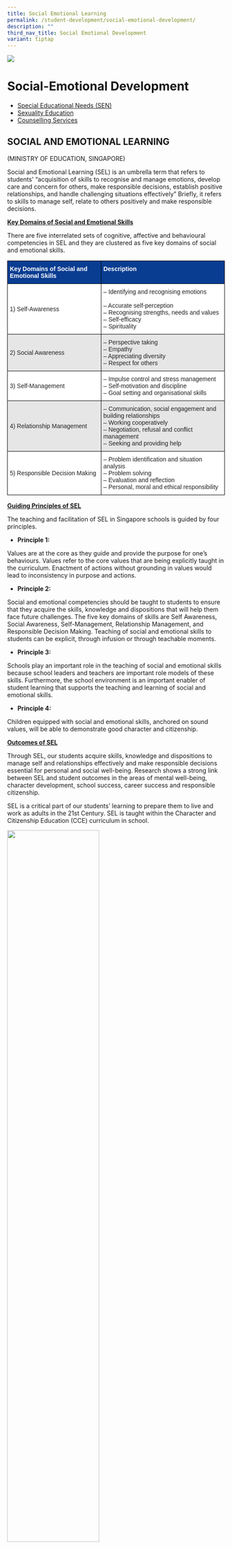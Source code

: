 ```yaml
---
title: Social Emotional Learning
permalink: /student-development/social-emotional-development/
description: ""
third_nav_title: Social Emotional Development
variant: tiptap
---
```

![](/images/Departments/pagebanner1%20(1).jpg)

Social-Emotional Development
============================

*   [Special Educational Needs (SEN)](https://staging.d33coz43hxnqna.amplifyapp.com/student-development/social-emotional-development/special-needs/)
*   [Sexuality Education](https://staging.d33coz43hxnqna.amplifyapp.com/student-development/social-emotional-development/sexuality-education/)
*   [Counselling Services](https://staging.d33coz43hxnqna.amplifyapp.com/student-development/social-emotional-development/counselling-services/)

SOCIAL AND EMOTIONAL LEARNING
-----------------------------

 (MINISTRY OF EDUCATION, SINGAPORE)

Social and Emotional Learning (SEL) is an umbrella term that refers to students’ “acquisition of skills to recognise and manage emotions, develop care and concern for others, make responsible decisions, establish positive relationships, and handle challenging situations effectively” Briefly, it refers to skills to manage self, relate to others positively and make responsible decisions.

**<u>Key Domains of Social and Emotional Skills</u>**

There are five interrelated sets of cognitive, affective and behavioural competencies in SEL and they are clustered as five key domains of social and emotional skills.


<table style="border-collapse:collapse;border-spacing:0" class="tg"><thead><tr><th style="background-color:#093D91;border-color:black;border-style:solid;border-width:1px;color:#FFF;font-family:Arial, sans-serif;font-size:14px;font-weight:bold;overflow:hidden;padding:10px 5px;text-align:left;vertical-align:top;word-break:normal"><span style="font-weight:bold">Key Domains of Social and Emotional Skills</span></th><th style="background-color:#093D91;border-color:black;border-style:solid;border-width:1px;color:#FFF;font-family:Arial, sans-serif;font-size:14px;font-weight:bold;overflow:hidden;padding:10px 5px;text-align:left;vertical-align:top;word-break:normal"><span style="font-weight:bold">Description</span></th></tr></thead><tbody><tr><td style="background-color:#FFF;border-color:black;border-style:solid;border-width:1px;color:#222;font-family:Arial, sans-serif;font-size:14px;overflow:hidden;padding:10px 5px;text-align:left;vertical-align:middle;word-break:normal">1)     Self-Awareness</td><td style="background-color:#FFF;border-color:black;border-style:solid;border-width:1px;color:#222;font-family:Arial, sans-serif;font-size:14px;overflow:hidden;padding:10px 5px;text-align:left;vertical-align:middle;word-break:normal">– Identifying and recognising emotions<br><br>– Accurate self-perception<br>– Recognising strengths, needs and values<br>– Self-efficacy<br>– Spirituality</td></tr><tr><td style="background-color:#E6E6E6;border-color:black;border-style:solid;border-width:1px;color:#222;font-family:Arial, sans-serif;font-size:14px;overflow:hidden;padding:10px 5px;text-align:left;vertical-align:middle;word-break:normal">2)     Social Awareness</td><td style="background-color:#E6E6E6;border-color:black;border-style:solid;border-width:1px;color:#222;font-family:Arial, sans-serif;font-size:14px;overflow:hidden;padding:10px 5px;text-align:left;vertical-align:middle;word-break:normal">– Perspective taking<br>– Empathy<br>– Appreciating diversity<br>– Respect for others</td></tr><tr><td style="background-color:#FFF;border-color:black;border-style:solid;border-width:1px;color:#222;font-family:Arial, sans-serif;font-size:14px;overflow:hidden;padding:10px 5px;text-align:left;vertical-align:middle;word-break:normal">3)     Self-Management</td><td style="background-color:#FFF;border-color:black;border-style:solid;border-width:1px;color:#222;font-family:Arial, sans-serif;font-size:14px;overflow:hidden;padding:10px 5px;text-align:left;vertical-align:middle;word-break:normal">– Impulse control and stress management<br>– Self-motivation and discipline<br>– Goal setting and organisational skills</td></tr><tr><td style="background-color:#E6E6E6;border-color:black;border-style:solid;border-width:1px;color:#222;font-family:Arial, sans-serif;font-size:14px;overflow:hidden;padding:10px 5px;text-align:left;vertical-align:middle;word-break:normal">4)     Relationship Management</td><td style="background-color:#E6E6E6;border-color:black;border-style:solid;border-width:1px;color:#222;font-family:Arial, sans-serif;font-size:14px;overflow:hidden;padding:10px 5px;text-align:left;vertical-align:middle;word-break:normal">– Communication, social engagement and building relationships<br>– Working cooperatively<br>– Negotiation, refusal and conflict management<br>– Seeking and providing help</td></tr><tr><td style="background-color:#FFF;border-color:black;border-style:solid;border-width:1px;color:#222;font-family:Arial, sans-serif;font-size:14px;overflow:hidden;padding:10px 5px;text-align:left;vertical-align:middle;word-break:normal">5)     Responsible Decision Making</td><td style="background-color:#FFF;border-color:black;border-style:solid;border-width:1px;color:#222;font-family:Arial, sans-serif;font-size:14px;overflow:hidden;padding:10px 5px;text-align:left;vertical-align:middle;word-break:normal">– Problem identification and situation analysis<br>– Problem solving<br>– Evaluation and reflection<br>– Personal, moral and ethical responsibility</td></tr></tbody></table>



**<u>Guiding Principles of SEL</u>**

The teaching and facilitation of SEL in Singapore schools is guided by four principles.

*   **Principle 1:**

Values are at the core as they guide and provide the purpose for one’s behaviours. Values refer to the core values that are being explicitly taught in the curriculum. Enactment of actions without grounding in values would lead to inconsistency in purpose and actions.

*   **Principle 2:**

Social and emotional competencies should be taught to students to ensure that they acquire the skills, knowledge and dispositions that will help them face future challenges. The five key domains of skills are Self Awareness, Social Awareness, Self-Management, Relationship Management, and Responsible Decision Making. Teaching of social and emotional skills to students can be explicit, through infusion or through teachable moments.

*   **Principle 3:**

Schools play an important role in the teaching of social and emotional skills because school leaders and teachers are important role models of these skills. Furthermore, the school environment is an important enabler of student learning that supports the teaching and learning of social and emotional skills.

*   **Principle 4:**

Children equipped with social and emotional skills, anchored on sound values, will be able to demonstrate good character and citizenship.

**<u>Outcomes of SEL</u>**

Through SEL, our students acquire skills, knowledge and dispositions to manage self and relationships effectively and make responsible decisions essential for personal and social well-being. Research shows a strong link between SEL and student outcomes in the areas of mental well-being, character development, school success, career success and responsible citizenship.

SEL is a critical part of our students’ learning to prepare them to live and work as adults in the 21st Century.&nbsp;SEL is taught within the Character and Citizenship Education (CCE) curriculum in school.



<img src="/images/Departments/CCE.png" style="width:65%">



<u>SEL and the School Culture of Care</u>

“There are no bad children, only bad circumstances.”

SEL is taught and facilitated in the context of a safe and caring school environment. A key factor of a caring and supportive school environment is positive teacher-student relationship and a holistic support system that promotes student’s social and emotional well-being.

Counselling services are offered in school for students who need additional help in the area of social and emotional development, as evidenced by social, emotional and behavioural concerns presented by these students. Teachers and parents and may refer at-risk students to the School Counsellor. Students may also refer themselves or their friends to the School Counsellor should they require additional mental health/ social-emotional support.

The School Counsellor is a certified professional who : 1) works closely with the school management in planning and implementing a school-wide counselling system, 2) provides direct counselling intervention to at-risk students and case consultations to school personnel and parents, 3) devises and delivers specialized group guidance programmes for at-risk students 4) trains teachers and parents on counselling-related issues.
